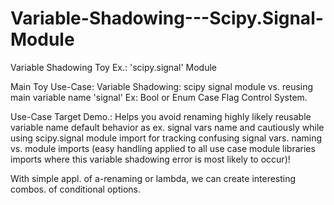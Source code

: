 # Variable-Shadowing---Scipy.Signal-Module
Variable Shadowing Toy Ex.: 'scipy.signal' Module

Main Toy Use-Case:
Variable Shadowing: scipy signal module vs. reusing main variable name 'signal' Ex: Bool or Enum Case Flag Control System.

Use-Case Target Demo.: Helps you avoid renaming highly likely reusable variable name default behavior as ex. signal vars name and cautiously while using scipy.signal module import for tracking confusing signal vars. naming vs. module imports (easy handling applied to all use case module libraries imports where this variable shadowing error is most likely to occur)!

With simple appl. of a-renaming or lambda, we can create interesting combos. of conditional options.
